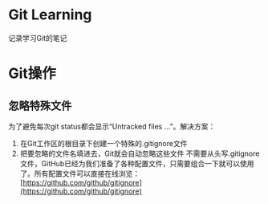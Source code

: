 Git Learning
============================
记录学习Git的笔记

# Git操作
## 忽略特殊文件
为了避免每次git status都会显示“Untracked files ...”。解决方案：
1. 在Git工作区的根目录下创建一个特殊的.gitignore文件
2. 把要忽略的文件名填进去，Git就会自动忽略这些文件
不需要从头写.gitignore文件，GitHub已经为我们准备了各种配置文件，只需要组合一下就可以使用了。所有配置文件可以直接在线浏览：[https://github.com/github/gitignore](https://github.com/github/gitignore)
